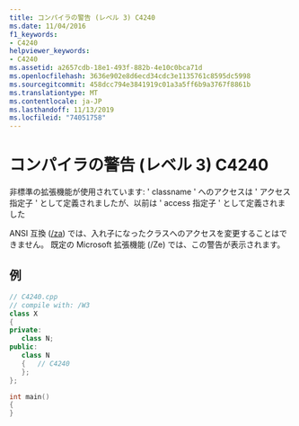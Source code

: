 ```yaml
---
title: コンパイラの警告 (レベル 3) C4240
ms.date: 11/04/2016
f1_keywords:
- C4240
helpviewer_keywords:
- C4240
ms.assetid: a2657cdb-18e1-493f-882b-4e10c0bca71d
ms.openlocfilehash: 3636e902e8d6ecd34cdc3e1135761c8595dc5998
ms.sourcegitcommit: 458dcc794e3841919c01a3a5ff6b9a3767f8861b
ms.translationtype: MT
ms.contentlocale: ja-JP
ms.lasthandoff: 11/13/2019
ms.locfileid: "74051758"
---
```

# <a name="compiler-warning-level-3-c4240"></a>コンパイラの警告 (レベル 3) C4240

非標準の拡張機能が使用されています: ' classname ' へのアクセスは ' アクセス指定子 ' として定義されましたが、以前は ' access 指定子 ' として定義されました

ANSI 互換 ([/za](../../build/reference/za-ze-disable-language-extensions.md)) では、入れ子になったクラスへのアクセスを変更することはできません。 既定の Microsoft 拡張機能 (/Ze) では、この警告が表示されます。

## <a name="example"></a>例

```cpp
// C4240.cpp
// compile with: /W3
class X
{
private:
   class N;
public:
   class N
   {   // C4240
   };
};

int main()
{
}
```
